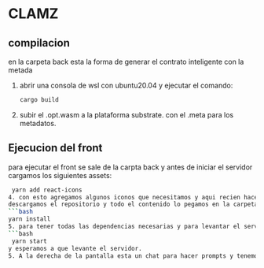 # CLAMZ
## compilacion
en la carpeta back esta la forma de generar el contrato inteligente  con la metada
1. abrir una consola de wsl con ubuntu20.04 y ejecutar el comando:
    ```bash
   cargo build
3. subir el .opt.wasm a la plataforma substrate. con el .meta para los metadatos.
## Ejecucion del front
para ejecutar el front se sale de la carpta back y antes de iniciar el servidor cargamos los siguientes assets:
   ```bash
    yarn add react-icons
4. con esto agregamos algunos iconos que necesitamos y aqui recien hacemos lo siguiente:
descargamos el repositorio y todo el contenido lo pegamos en la carpeta src del template Chakra UI vita Template y se ejecuta el comando:
 ```bash
yarn install
5. para tener todas las dependencias necesarias y para levantar el servidor hacemos lo siguiente:
 ```bash
    yarn start
y esperamos a que levante el servidor.
5. A la derecha de la pantalla esta un chat para hacer prompts y tenemos 2 botones en el medio uno es para enviar todas las consultas y asignar cada una a un asistente que este disponible y el otro boton es para recoger las respuestas de los asistentes especializados. 
